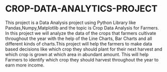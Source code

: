# CROP-DATA-ANALYTICS-PROJECT
This project is a Data Analysis project using Python Library like Pandas,Numpy,Matplotlib and the topic is Crop Data Analysis for Farmers. In this project we will analyze the data of the crops that farmers cultivate throughout the year with the help of the Line Charts, Bar Charts and all different kinds of charts.This project will help the farmers to make data based decisions like which crop they should plant for their next harvest and which crop is grown at which area in abundant amount. This will help Farmers to identify which crop they should harvest throughout the year to earn more income. 
